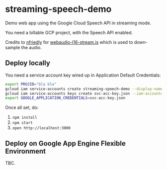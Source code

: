 # streaming-speech-demo
Demo web app using the Google Cloud Speech API in streaming mode.

You need a billable GCP project, with the Speech API enabled.

Credits to [nfriedly](https://github.com/nfriedly) for [webaudio-l16-stream.js](https://github.com/watson-developer-cloud/speech-javascript-sdk/blob/438d657d98ae0cf00f7461ea86b0d3aa81f76e70/speech-to-text/webaudio-l16-stream.js) which is used to down-sample the audio.

## Deploy locally
You need a service account key wired up in Application Default Credentials:

```bash
export PROJID="bla bla"
gcloud iam service-accounts create streaming-speech-demo --display-name "streaming-speech-demo"
gcloud iam service-accounts keys create svc-acc-key.json --iam-account=streaming-speech-demo@$PROJID.iam.gserviceaccount.com
export GOOGLE_APPLICATION_CREDENTIALS=svc-acc-key.json
```

Once all set, do:

1. `npm install`
2. `npm start`
3. `open http://localhost:3000`

## Deploy on Google App Engine Flexible Environment

TBC.
